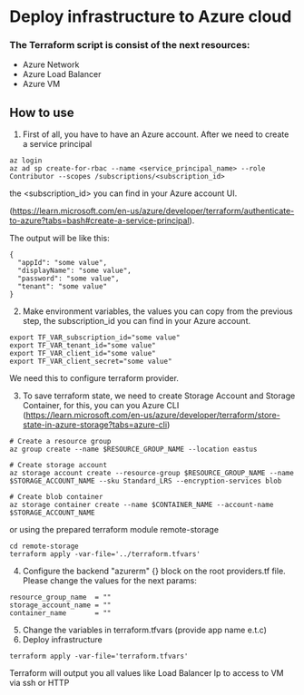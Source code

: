# Deploy infrastructure to Azure cloud

### The Terraform script is consist of the next resources:
- Azure Network
- Azure Load Balancer
- Azure VM

## How to use

1. First of all, you have to have an Azure account. After we need to create a service principal
```
az login
az ad sp create-for-rbac --name <service_principal_name> --role Contributor --scopes /subscriptions/<subscription_id>
```
the <subscription_id> you can find in your Azure account UI.

(https://learn.microsoft.com/en-us/azure/developer/terraform/authenticate-to-azure?tabs=bash#create-a-service-principal). 

The output will be like this:
```
{
  "appId": "some value",
  "displayName": "some value",
  "password": "some value",
  "tenant": "some value"
}
```
2. Make environment variables, the values you can copy from the previous step, the subscription_id you can find in your Azure account.
```
export TF_VAR_subscription_id="some value"
export TF_VAR_tenant_id="some value"
export TF_VAR_client_id="some value"
export TF_VAR_client_secret="some value"
```
We need this to configure terraform provider.

3. To save terraform state, we need to create Storage Account and Storage Container, for this, you can you Azure CLI (https://learn.microsoft.com/en-us/azure/developer/terraform/store-state-in-azure-storage?tabs=azure-cli)
```
# Create a resource group
az group create --name $RESOURCE_GROUP_NAME --location eastus

# Create storage account
az storage account create --resource-group $RESOURCE_GROUP_NAME --name $STORAGE_ACCOUNT_NAME --sku Standard_LRS --encryption-services blob

# Create blob container
az storage container create --name $CONTAINER_NAME --account-name $STORAGE_ACCOUNT_NAME
```
or using the prepared terraform module remote-storage
```
cd remote-storage
terraform apply -var-file='../terraform.tfvars'
```
4. Configure the backend "azurerm" {} block on the root providers.tf file. Please change the values for the next params:
```
resource_group_name  = ""
storage_account_name = ""
container_name       = ""
```
5. Change the variables in terraform.tfvars (provide app name e.t.c)
6. Deploy infrastructure
```
terraform apply -var-file='terraform.tfvars'
```
Terraform will output you all values like Load Balancer Ip to access to VM via ssh or HTTP